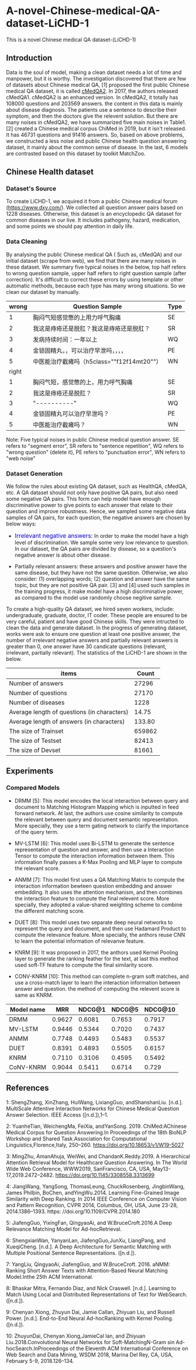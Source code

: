 # A-novel-Chinese-medical-QA-dataset-LiCHD-1
This is a novel Chinese medical QA dataset-(LiCHD-1)
## Introduction

Data is the soul of model, making a clean dataset needs a lot of time and manpower, but it is worthy. The investigation discovered that there are few of datasets about Chinese medical QA, [1] proposed the first public Chinese medical QA dataset, it is called [cMedQA2](https://github.com/zhangsheng93/cMedQA2). In 2017, the authors released cMedQA1. cMedQA2 is an enhanced version. In cMedQA2, it totally has 108000 questions and 203569 answers. the content in this data is mainly about disease diagnosis. The patients use a sentence to describe their symptom, and then the doctors give the relevent solution. But there are many noises in cMedQA2, we have summarized five main noises in Table1. [2] created a Chinese medical corpus ChiMed in 2019, but it isn't released. It has 46731 questions and 91416 answers. So, based on above problems, we constructed a less noise and public Chinese health question answering dataset, it mainly about the common sense of disease. In the last, 6 models are contrasted based on this dataset by toolkit MatchZoo.

## Chinese Health dataset
### Dataset's Source
To create LiCHD-1, we acquired it from a public Chinese medical forum (https://www.dxy.com/). We collected all question answer pairs based on 1228 diseases. Otherwise, this dataset is an encyclopedic QA dataset for common diseases in our live. It includes pathogeny, hazard, medication, and some points we should pay attention in daily life.
### Data Cleaning
By analysing the public Chinese medical QA ( Such as, cMedQA) and our initial dataset (scrape from web), we find that there are many noises in these dataset. We summary five typical noises in the below, top half refers to wrong question sample, upper half refers to right question sample (after correction). It's difficult to correct these errors by using template or other automatic methods, because each type has many wrong situations. So we clean our dataset by manually.

|wrong| Question Sample | Type|
| ------ | ------ | ------ |
|1| 胸闷气短感觉憋的上用力呼气胸痛 | SE |
|2| 我这是痔疮还是脱肛？我这是痔疮还是脱肛？| SR  |
|3| 发病持续时间：一年以上| WQ |
|4| 金锁固精丸，，可以治疗早泄吗，，，，| PE|
|5| 中医能治疗截瘫吗（h5class=""f12f14mt20""）| WN |
|right|||
|1|胸闷气短，感觉憋的上，用力呼气胸痛| SE|
|2|我这是痔疮还是脱肛？| SR |	
|3| "----------" |WQ|
|4| 金锁固精丸可以治疗早泄吗？ | PE |
|5|中医能治疗截瘫吗？|	WN|

Note: Five typical noises in public Chinese medical question answer. SE refers to "segment error", SR refers to "sentence repetition", WQ refers to "wrong question" (delete it), PE refers to "punctuation error", WN refers to "web noise"

### Dataset Generation
We follow the rules about existing QA dataset, such as HealthQA, cMedQA, etc. A QA dataset should not only have positive QA pairs, but also need some negative QA pairs. This form can help model have enough discriminative power to give points to each answer that relate to their question and improve robustness. Hence, we sampled some negative data samples of QA pairs, for each question, the negative answers are chosen by below ways:

* <font color=blue size=3>Irrelevant negative answers:</font> In order to make the model have a high level of discrimination. We sample some very low relevance to question. In our dataset, the QA pairs are divided by disease, so a question's negative answer is about other disease.
	
	
* Partially relevant answers: these answers and positive answer have the same disease, but they have not the same question. Otherwise, we also consider: (1) overlapping words; (2) question and answer have the same topic, but they are not positive QA pair. [3] and [4] used such samples in the training progress, it make model have a high discriminative power, as compared to the model use randomly choose negitive sample.

To create a high-quality QA dataset, we hired seven workers, include: undergraduate, graduate, doctor, IT coder. These people are ensured to be very careful, patient and have good Chinese skills. They were intructed to clean the data and generate dataset. In the progress of generating dataset, works were ask to ensure one question at least one positive answer, the number of irrelevant negative answers and  partially relevant answers is greater than 0, one answer have 30 candicate questions (relevant, irrelevant, partially relevant). The statistics of the LiCHD-1 are shown in the below.
	     	
| items | Count|
| ------ | ------ |
|Number of answers| 27296 |
|Number of questions|27170 |
|Number of diseases| 1228 |
|Average length of questions (in characters)|14.75|
|Average length of answers (in characters)| 133.80|
|The size of Trainset|659862 |
|The size of Testset|82413 |
|The size of Devset|81661 |
## Experiments
### Compared Models

* DRMM [5]: This model encodes the local interaction between query and document to Matching Histogram Mapping which is inputted in feed forward network. At last, the authors use cosine similarity to compute the relevant between query and document semantic representation. More specially, they use a term gating network to clarify the importance of the query term.

* MV-LSTM [6]: This model uses Bi-LSTM to generate the sentence representation of question and answer, and then use a Interaction Tensor to compute the interaction information between them. This information finally passes a K-Max Pooling and MLP layer to compute the relevant score.

* ANMM [7]: This model first uses a QA Matching Matrix to compute the interaction information bewteen question embedding and answer embedding. It also uses the attention mechanism, and then combines the interaction feature to compute the final relevent score. More specially, they adopted a value-shared weighting scheme to combine the different matching score.

* DUET [8]:  This model uses two separate deep neural networks to represent the query and document, and then use Hadamard Product to compute the relevance feature. More specially, the anthors reuse CNN to learn the potential information of relevanve feature.

* KNRM [9]: It was proposed in 2017, the anthors used Kernel Pooling layer to generate the ranking feather for the text, at last this method used soft-TF feature to compute the final similarity score. 

* CONV-KNRM [10]: This method can complete n-gram soft matches, and use a cross-match layer to learn the interaction information between answer and question. the method of computing the relevent score is same as KNRM.

|Model name| MRR|NDCG@1|NDCG@5|NDCG@10|
| ------ | ------ |------ |------ |------ |
|DRMM| 0.9627|0.6081|0.7653|0.7917|
|MV-LSTM| 0.9446|0.5344|0.7020|0.7437|
|ANMM| 0.7748|0.4493|0.5483|0.5537 |
|DUET| 0.8391|0.4893|0.5505|0.6157|	
|KNRM| 0.7110|0.3106|0.4595|0.5492|
|CoNV-KNRM| 0.9044|0.5411|0.6714|0.729|







## References
1: ShengZhang, XinZhang, HuiWang, LixiangGuo, andShanshanLiu. [n.d.]. MultiScale Attentive Interaction Networks for Chinese Medical Question Answer Selection. IEEE Access ([n.d.]),1–1. 

2: YuanheTian, WeichengMa, FeiXia, andYanSong. 2019. ChiMed:AChinese Medical Corpus for Question Answering.In Proceedings of the 18th BioNLP Workshop and Shared Task.Association for Computational Linguistics,Florence,Italy, 250–260. https://doi.org/10.18653/v1/W19-5027 

3: MingZhu, AmanAhuja, WeiWei, and ChandanK.Reddy.2019. A Hierarchical Attention Retrieval Model for Healthcare Question Answering. In The World Wide Web Conference, WWW2019, SanFrancisco, CA, USA, May13-17,2019.2472–2482. https://doi.org/10.1145/3308558.3313699 

4: JiangWang, YangSong, ThomasLeung, ChuckRosenberg, JingbinWang, James Philbin, BoChen, andYingWu.2014. Learning Fine-Grained Image Similarity with Deep Ranking. In 2014 IEEE Conference on Computer Vision and Pattern Recognition, CVPR 2014, Columbus, OH, USA, June 23-28, 2014.1386–1393. https: //doi.org/10.1109/CVPR.2014.180 

5: JiafengGuo, YixingFan, QingyaoAi, and W.BruceCroft.2016.A Deep Relevance Matching Model for Ad-hocRetrieval.

6:  ShengxianWan, YanyanLan, JiafengGuo,JunXu, LiangPang, and XueqiCheng. [n.d.]. A Deep Architecture for Semantic Matching with Multiple Positional Sentence Representations. ([n.d.]).

7:  YangLiu, QingyaoAi, JiafengGuo, and W.BruceCroft. 2016. aNMM: Ranking Short Answer Texts with Attention-Based Neural Matching Model.Inthe 25th ACM International. 

8: Bhaskar Mitra, Fernando Diaz, and Nick Craswell. [n.d.]. Learning to Match Using Local and Distributed Representations of Text for WebSearch. ([n.d.]). 

9: Chenyan Xiong, Zhuyun Dai, Jamie Callan, Zhiyuan Liu, and Russell Power. [n.d.]. End-to-End Neural Ad-hocRanking with Kernel Pooling. ([n.d.]). 

10: ZhuyunDai, Chenyan Xiong,JamieCal lan, and Zhiyuan Liu.2018.Convolutional Neural Networks for  Soft-MatchingN-Gram sin Ad-hocSearch.InProceedings of the Eleventh ACM International Conference on Web Search and Data Mining, WSDM 2018, Marina Del Rey, CA, USA, February 5-9, 2018.126–134.

